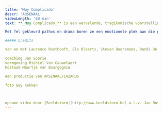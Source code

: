 ```yaml
---
title: 'Muy Complicado'
descr: 'ARSENAAL'
videoLength: '80 min'
text: **_Muy Complicado_** is een wervelende, tragikomische voorstelling waarin vier spelers omgaan met het lijden van de mens als soort. De personages lijken weggelopen uit films van de Spaanse cineast Pedro Almodovar.

Met fel gekleurd pathos en drama boren ze een emotionele plek aan die groter is dan het leven zelf. De dingen des levens worden uitvergroot met maar één doel: (h)erkenning en troost.

##### Credits

van en met Laurence Roothooft, Els Olaerts, Steven Beersmans, Randi De Vlieghe  
  
coaching Jan Sobrie  
vormgeving Michiel Van Cauwelaert  
kostuum Maartje van Bourgognie  
  
een productie van ARSENAAL/LAZARUS  
  
foto Guy Kokken

‍

opname video door [Beeldstorm](http://www.beeldstorm.be) o.l.v. Jan Bosteels
---
```

